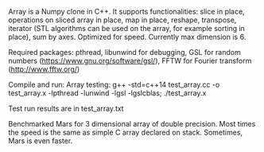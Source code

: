 Array is a Numpy clone in C++. It supports functionalities: slice in place, operations on sliced array in place, map in place, reshape, transpose, iterator (STL algorithms can be used on the array, for example sorting in place), sum by axes. Optimized for speed. Currently max dimension is 6.

Required packages: pthread, libunwind for debugging, GSL for random numbers (https://www.gnu.org/software/gsl/), FFTW for Fourier transform (http://www.fftw.org/)

Compile and run:
Array testing: g++ -std=c++14 test_array.cc -o test_array.x -lpthread -lunwind -lgsl -lgslcblas; ./test_array.x

Test run results are in test_array.txt

Benchmarked Mars for 3 dimensional array of double precision. Most times the speed is the same as simple C array declared on stack. Sometimes, Mars is even faster.

